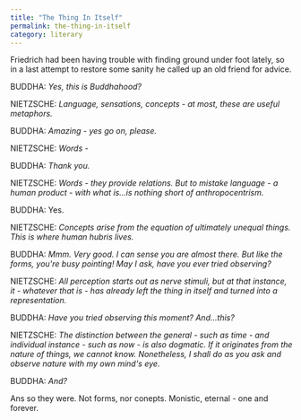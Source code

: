 ```yaml
---
title: "The Thing In Itself"
permalink: the-thing-in-itself
category: literary
---
```


Friedrich had been having trouble with finding ground under foot lately, so in a last attempt to restore some sanity he called up an old friend for advice.

BUDDHA: *Yes, this is Buddhahood?*

NIETZSCHE: *Language, sensations, concepts - at most, these are useful metaphors.*

BUDDHA: *Amazing - yes go on, please.*

NIETZSCHE: *Words -*

BUDDHA: *Thank you.*

NIETZSCHE: *Words - they provide relations. But to mistake language - a human product - with what is...is nothing short of anthropocentrism.*

BUDDHA: Yes.

NIETZSCHE: *Concepts arise from the equation of ultimately unequal things. This is where human hubris lives.*

BUDDHA: *Mmm. Very good. I can sense you are almost there. But like the forms, you're busy pointing! May I ask, have you ever tried observing?*

NIETZSCHE: *All perception starts out as nerve stimuli, but at that instance, it - whatever that is - has already left the
thing in itself and turned into a representation.*

BUDDHA: *Have you tried observing this moment? And...this?*

NIETZSCHE: *The distinction between the general - such as time - and individual instance - such as now - is also dogmatic. If it originates from the nature of things, we cannot know. Nonetheless, I shall do as you ask and observe nature with my own mind's eye.*

BUDDHA: *And?*

Ans so they were. Not forms, nor conepts. Monistic, eternal - one and forever.
